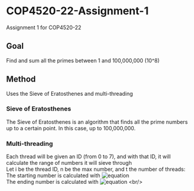 # COP4520-22-Assignment-1
Assignment 1 for COP4520-22

## Goal
Find and sum all the primes between 1 and 100,000,000 (10^8)

## Method
Uses the Sieve of Eratosthenes and multi-threading

### Sieve of Eratosthenes
The Sieve of Eratosthenes is an algorithm that finds all the prime numbers up to a certain point. In this case, up to 100,000,000. <br/>


### Multi-threading
Each thread will be given an ID (from 0 to 7), and with that ID, it will calculate the range of numbers it will sieve through <br/>
Let i be the thread ID, n be the max number, and t the number of threads: <br/>
The starting number is calculated with ![equation](https://latex.codecogs.com/svg.image?%5Cfrac%7Bi*n%7D%7Bt%7D) <br />
The ending number is calculated with ![equation](https://latex.codecogs.com/svg.image?%5Cfrac%7Bn(i&plus;1)%7D%7Bt%7D-1) <br/>

